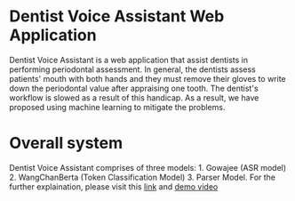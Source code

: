 # Dentist Voice Assistant Web Application
Dentist Voice Assistant is a web application that assist dentists in performing periodontal assessment. In general, the dentists assess patients' mouth with both hands and they must remove their gloves to write down the periodontal value after appraising one tooth. The dentist's workflow is slowed as a result of this handicap. As a result, we have proposed using machine learning to mitigate the problems. 

# Overall system
Dentist Voice Assistant comprises of three models: 1. Gowajee (ASR model) 2. WangChanBerta (Token Classification Model) 3. Parser Model. For the further explaination, please visit this [link](https://www.canva.com/design/DAFrH4iP0lg/6BK32c5DdeqhZs2YEcVszg/view?utm_content=DAFrH4iP0lg&utm_campaign=designshare&utm_medium=link&utm_source=publishsharelink) and [demo video](https://drive.google.com/file/d/1eQbybZMKcvEFcUTkmRWUxxTx6CRj46td/view?us)
